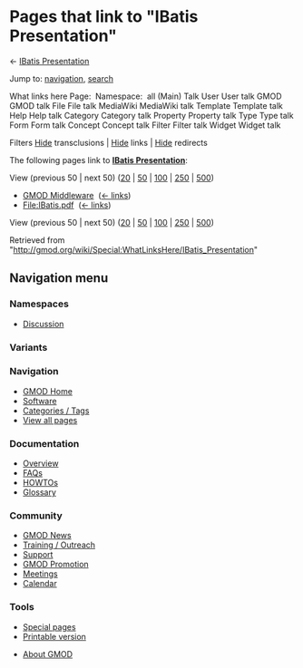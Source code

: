 <div id="mw-page-base" class="noprint">

</div>

<div id="mw-head-base" class="noprint">

</div>

<div id="content" class="mw-body" role="main">

<span id="top"></span>

<div id="mw-js-message" style="display:none;">

</div>



# <span dir="auto">Pages that link to "IBatis Presentation"</span>

<div id="bodyContent">

<div id="contentSub">

← [IBatis Presentation](/wiki/IBatis_Presentation "IBatis Presentation")

</div>

<div id="jump-to-nav" class="mw-jump">

Jump to: [navigation](#mw-navigation), [search](#p-search)

</div>

<div id="mw-content-text">

What links here Page:  Namespace:  all (Main) Talk User User talk GMOD
GMOD talk File File talk MediaWiki MediaWiki talk Template Template talk
Help Help talk Category Category talk Property Property talk Type Type
talk Form Form talk Concept Concept talk Filter Filter talk Widget
Widget talk

Filters
[Hide](/mediawiki/index.php?title=Special:WhatLinksHere/IBatis_Presentation&hidetrans=1 "Special:WhatLinksHere/IBatis Presentation")
transclusions \|
[Hide](/mediawiki/index.php?title=Special:WhatLinksHere/IBatis_Presentation&hidelinks=1 "Special:WhatLinksHere/IBatis Presentation")
links \|
[Hide](/mediawiki/index.php?title=Special:WhatLinksHere/IBatis_Presentation&hideredirs=1 "Special:WhatLinksHere/IBatis Presentation")
redirects

The following pages link to **[IBatis
Presentation](/wiki/IBatis_Presentation "IBatis Presentation")**:

View (previous 50 \| next 50)
([20](/mediawiki/index.php?title=Special:WhatLinksHere/IBatis_Presentation&limit=20 "Special:WhatLinksHere/IBatis Presentation")
\|
[50](/mediawiki/index.php?title=Special:WhatLinksHere/IBatis_Presentation&limit=50 "Special:WhatLinksHere/IBatis Presentation")
\|
[100](/mediawiki/index.php?title=Special:WhatLinksHere/IBatis_Presentation&limit=100 "Special:WhatLinksHere/IBatis Presentation")
\|
[250](/mediawiki/index.php?title=Special:WhatLinksHere/IBatis_Presentation&limit=250 "Special:WhatLinksHere/IBatis Presentation")
\|
[500](/mediawiki/index.php?title=Special:WhatLinksHere/IBatis_Presentation&limit=500 "Special:WhatLinksHere/IBatis Presentation"))

- [GMOD Middleware](/wiki/GMOD_Middleware "GMOD Middleware") ‎
  <span class="mw-whatlinkshere-tools">([←
  links](/mediawiki/index.php?title=Special:WhatLinksHere&target=GMOD+Middleware "Special:WhatLinksHere"))</span>
- [File:IBatis.pdf](/wiki/File:IBatis.pdf "File:IBatis.pdf") ‎
  <span class="mw-whatlinkshere-tools">([←
  links](/mediawiki/index.php?title=Special:WhatLinksHere&target=File%3AIBatis.pdf "Special:WhatLinksHere"))</span>

View (previous 50 \| next 50)
([20](/mediawiki/index.php?title=Special:WhatLinksHere/IBatis_Presentation&limit=20 "Special:WhatLinksHere/IBatis Presentation")
\|
[50](/mediawiki/index.php?title=Special:WhatLinksHere/IBatis_Presentation&limit=50 "Special:WhatLinksHere/IBatis Presentation")
\|
[100](/mediawiki/index.php?title=Special:WhatLinksHere/IBatis_Presentation&limit=100 "Special:WhatLinksHere/IBatis Presentation")
\|
[250](/mediawiki/index.php?title=Special:WhatLinksHere/IBatis_Presentation&limit=250 "Special:WhatLinksHere/IBatis Presentation")
\|
[500](/mediawiki/index.php?title=Special:WhatLinksHere/IBatis_Presentation&limit=500 "Special:WhatLinksHere/IBatis Presentation"))

</div>

<div class="printfooter">

Retrieved from
"<http://gmod.org/wiki/Special:WhatLinksHere/IBatis_Presentation>"

</div>

<div id="catlinks" class="catlinks catlinks-allhidden">

</div>

<div class="visualClear">

</div>

</div>

</div>

<div id="mw-navigation">

## Navigation menu

<div id="mw-head">



<div id="left-navigation">

<div id="p-namespaces" class="vectorTabs" role="navigation"
aria-labelledby="p-namespaces-label">

### Namespaces


- <span id="ca-talk"><a
  href="/mediawiki/index.php?title=Talk:IBatis_Presentation&amp;action=edit&amp;redlink=1"
  accesskey="t"
  title="Discussion about the content page [t]">Discussion</a></span>

</div>

<div id="p-variants" class="vectorMenu emptyPortlet" role="navigation"
aria-labelledby="p-variants-label">

### 

### Variants[](#)

<div class="menu">

</div>

</div>

</div>





</div>

</div>

</div>

<div id="mw-panel">

<div id="p-logo" role="banner">

<a href="/wiki/Main_Page"
style="background-image: url(http://gmod.org/images/GMOD-cogs.png);"
title="Visit the main page"></a>

</div>

<div id="p-Navigation" class="portal" role="navigation"
aria-labelledby="p-Navigation-label">

### Navigation

<div class="body">

- <span id="n-GMOD-Home">[GMOD Home](/wiki/Main_Page)</span>
- <span id="n-Software">[Software](/wiki/GMOD_Components)</span>
- <span id="n-Categories-.2F-Tags">[Categories /
  Tags](/wiki/Categories)</span>
- <span id="n-View-all-pages">[View all
  pages](/wiki/Special:AllPages)</span>

</div>

</div>

<div id="p-Documentation" class="portal" role="navigation"
aria-labelledby="p-Documentation-label">

### Documentation

<div class="body">

- <span id="n-Overview">[Overview](/wiki/Overview)</span>
- <span id="n-FAQs">[FAQs](/wiki/Category:FAQ)</span>
- <span id="n-HOWTOs">[HOWTOs](/wiki/Category:HOWTO)</span>
- <span id="n-Glossary">[Glossary](/wiki/Glossary)</span>

</div>

</div>

<div id="p-Community" class="portal" role="navigation"
aria-labelledby="p-Community-label">

### Community

<div class="body">

- <span id="n-GMOD-News">[GMOD News](/wiki/GMOD_News)</span>
- <span id="n-Training-.2F-Outreach">[Training /
  Outreach](/wiki/Training_and_Outreach)</span>
- <span id="n-Support">[Support](/wiki/Support)</span>
- <span id="n-GMOD-Promotion">[GMOD
  Promotion](/wiki/GMOD_Promotion)</span>
- <span id="n-Meetings">[Meetings](/wiki/Meetings)</span>
- <span id="n-Calendar">[Calendar](/wiki/Calendar)</span>

</div>

</div>

<div id="p-tb" class="portal" role="navigation"
aria-labelledby="p-tb-label">

### Tools

<div class="body">

- <span id="t-specialpages"><a href="/wiki/Special:SpecialPages" accesskey="q"
  title="A list of all special pages [q]">Special pages</a></span>
- <span id="t-print"><a
  href="/mediawiki/index.php?title=Special:WhatLinksHere/IBatis_Presentation&amp;printable=yes"
  rel="alternate" accesskey="p"
  title="Printable version of this page [p]">Printable version</a></span>

</div>

</div>

</div>

</div>

<div id="footer" role="contentinfo">

- <span id="footer-places-about">[About
  GMOD](/wiki/GMOD:About "GMOD:About")</span>

<!-- -->






</div>
